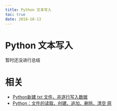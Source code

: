 ```yaml
---
title: Python 文本写入
toc: true
date: 2018-10-13
---
```



# Python 文本写入


暂时还没进行总结





# 相关

- [Python新建 txt 文件，并逐行写入数据](https://www.cnblogs.com/zengcv/p/6872113.html)
- [Python：文件的读取、创建、追加、删除、清空 原](https://my.oschina.net/u/2252538/blog/332757)
